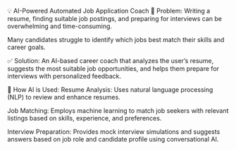 💡 AI-Powered Automated Job Application Coach
🧩 Problem:
Writing a resume, finding suitable job postings, and preparing for interviews can be overwhelming and time-consuming.

Many candidates struggle to identify which jobs best match their skills and career goals.

✅ Solution:
An AI-based career coach that analyzes the user’s resume, suggests the most suitable job opportunities, and helps them prepare for interviews with personalized feedback.

🤖 How AI is Used:
Resume Analysis: Uses natural language processing (NLP) to review and enhance resumes.

Job Matching: Employs machine learning to match job seekers with relevant listings based on skills, experience, and preferences.

Interview Preparation: Provides mock interview simulations and suggests answers based on job role and candidate profile using conversational AI.
